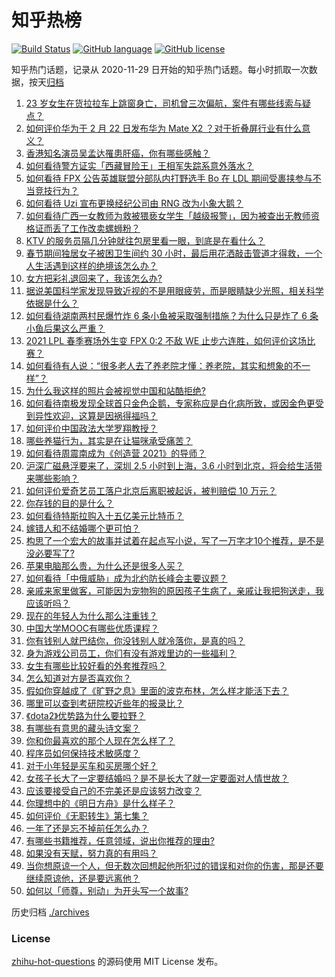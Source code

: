 # 知乎热榜
[![Build Status](https://github.com/ToWeLong/zhihu-hot-questions/workflows/CI/badge.svg)](https://github.com/ToWeLong/zhihu-hot-questions/actions)
[![GitHub language](https://img.shields.io/badge/language-golang-orange.svg)](https://golang.org/)
[![GitHub license](https://img.shields.io/github/license/ToWeLong/zhihu-hot-questions)](https://github.com/ToWeLong/zhihu-hot-questions/blob/main/LICENSE)

知乎热门话题，记录从 2020-11-29 日开始的知乎热门话题。每小时抓取一次数据，按天[归档](./archives)

<!-- BEGIN -->

1. [23 岁女生在货拉拉车上跳窗身亡，司机曾三次偏航，案件有哪些线索与疑点？](https://www.zhihu.com/question/445659561)
1. [如何评价华为于 2 月 22 日发布华为 Mate X2 ？对于折叠屏行业有什么意义？](https://www.zhihu.com/question/445705013)
1. [香港知名演员吴孟达罹患肝癌，你有哪些感触？](https://www.zhihu.com/question/445779642)
1. [如何看待警方证实「西藏冒险王」王相军失踪系意外落水？](https://www.zhihu.com/question/445803672)
1. [如何看待 FPX 公告英雄联盟分部队内打野选手 Bo 在 LDL 期间受裹挟参与不当竞技行为？](https://www.zhihu.com/question/445776998)
1. [如何看待 Uzi 宣布更换经纪公司由 RNG 改为小象大鹅？](https://www.zhihu.com/question/445810792)
1. [如何看待广西一女教师为救被猥亵女学生「越级报警」，因为被查出无教师资格证而丢了工作改卖螺蛳粉？](https://www.zhihu.com/question/445722192)
1. [KTV 的服务员隔几分钟就往包房里看一眼，到底是在看什么？](https://www.zhihu.com/question/22629932)
1. [春节期间独居女子被困卫生间约 30 小时，最后用花洒敲击管道才得救，一个人生活遇到这样的绝境该怎么办？](https://www.zhihu.com/question/445102164)
1. [女方把彩礼退回来了，我该怎么办?](https://www.zhihu.com/question/445696325)
1. [据说美国科学家发现导致近视的不是用眼疲劳，而是眼睛缺少光照，相关科学依据是什么？](https://www.zhihu.com/question/46868950)
1. [如何看待湖南两村民爆竹炸 6 条小鱼被采取强制措施？为什么只是炸了 6 条小鱼后果这么严重？](https://www.zhihu.com/question/445707116)
1. [2021 LPL 春季赛场外生变 FPX 0:2 不敌 WE 止步六连胜，如何评价这场比赛？](https://www.zhihu.com/question/445789407)
1. [如何看待有人说：“很多老人去了养老院才懂：养老院，其实和想象的不一样”？](https://www.zhihu.com/question/440467400)
1. [为什么我这样的照片会被视觉中国和站酷拒绝?](https://www.zhihu.com/question/445519947)
1. [如何看待南极发现全球首只金色企鹅，专家称应是白化病所致，或因金色更受到异性欢迎，这算是因祸得福吗？](https://www.zhihu.com/question/445528123)
1. [如何评价中国政法大学罗翔教授？](https://www.zhihu.com/question/378314247)
1. [哪些养猫行为，其实是在让猫咪承受痛苦？](https://www.zhihu.com/question/420597938)
1. [如何看待周震南成为《创造营 2021》的导师？](https://www.zhihu.com/question/445480973)
1. [沪深广磁悬浮要来了，深圳 2.5 小时到上海，3.6 小时到北京，将会给生活带来哪些影响？](https://www.zhihu.com/question/445603037)
1. [如何评价爱奇艺员工落户北京后离职被起诉，被判赔偿 10 万元？](https://www.zhihu.com/question/445728177)
1. [你存钱的目的是什么？](https://www.zhihu.com/question/414949134)
1. [如何看待特斯拉购入十五亿美元比特币？](https://www.zhihu.com/question/443528514)
1. [嫁错人和不结婚哪个更可怕？](https://www.zhihu.com/question/403832420)
1. [构思了一个宏大的故事并试着在起点写小说，写了一万字才10个推荐，是不是没必要写了?](https://www.zhihu.com/question/445430468)
1. [苹果电脑那么贵，为什么还是很多人买？](https://www.zhihu.com/question/445704402)
1. [如何看待「中俄威胁」成为北约防长峰会主要议题？](https://www.zhihu.com/question/445546873)
1. [亲戚来家里做客，可能因为宠物狗的原因孩子生病了，亲戚让我把狗送走，我应该听吗？](https://www.zhihu.com/question/445151079)
1. [现在的年轻人为什么那么注重钱？](https://www.zhihu.com/question/440570935)
1. [中国大学MOOC有哪些优质课程？](https://www.zhihu.com/question/280151111)
1. [你有钱别人就巴结你，你没钱别人就冷落你，是真的吗？](https://www.zhihu.com/question/444693186)
1. [身为游戏公司员工，你们有没有游戏里边的一些福利？](https://www.zhihu.com/question/445374734)
1. [女生有哪些比较好看的外套推荐吗？](https://www.zhihu.com/question/305801029)
1. [怎么知道对方是否喜欢你？](https://www.zhihu.com/question/444239065)
1. [假如你穿越成了《旷野之息》里面的波克布林，怎么样才能活下去？](https://www.zhihu.com/question/444918061)
1. [哪里可以查到考研院校近些年的报录比？](https://www.zhihu.com/question/367173234)
1. [《dota2》优势路为什么要拉野？](https://www.zhihu.com/question/443596268)
1. [有哪些有意思的藏头诗文案？](https://www.zhihu.com/question/431225748)
1. [你和你最喜欢的那个人现在怎么样了？](https://www.zhihu.com/question/442597076)
1. [程序员如何保持技术敏感度？](https://www.zhihu.com/question/442222927)
1. [对于小年轻是买车和买房哪个好？](https://www.zhihu.com/question/299527591)
1. [女孩子长大了一定要结婚吗？是不是长大了就一定要面对人情世故？](https://www.zhihu.com/question/444770344)
1. [应该要接受自己的不完美还是应该努力改变？](https://www.zhihu.com/question/278953449)
1. [你理想中的《明日方舟》是什么样子？](https://www.zhihu.com/question/444317113)
1. [如何评价《无职转生》第七集？](https://www.zhihu.com/question/445665265)
1. [一年了还是忘不掉前任怎么办？](https://www.zhihu.com/question/444543116)
1. [有哪些书籍推荐，任意领域，说出你推荐的理由?](https://www.zhihu.com/question/439134177)
1. [如果没有天赋，努力真的有用吗？](https://www.zhihu.com/question/442658213)
1. [当你想原谅一个人，但无数次回想起他所犯过的错误和对你的伤害，那是还要继续原谅他，还是要远离他？](https://www.zhihu.com/question/444615850)
1. [如何以「师尊，别动」为开头写一个故事?](https://www.zhihu.com/question/438254952)

<!-- END -->

历史归档 [./archives](./archives)


### License
[zhihu-hot-questions](https://github.com/towelong/zhihu-hot-questions) 的源码使用 MIT License 发布。